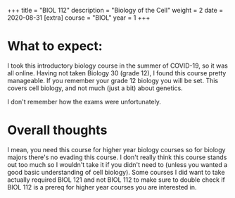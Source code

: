 +++
title = "BIOL 112"
description = "Biology of the Cell"
weight = 2
date = 2020-08-31
[extra]
course = "BIOL"
year = 1
+++

# What to expect:
I took this introductory biology course in the summer of COVID-19, so it was all online. Having not taken Biology 30 (grade 12), I found this course pretty manageable. If you remember your grade 12 biology you will be set. This covers cell biology, and not much (just a bit) about genetics. 

I don't remember how the exams were unfortunately.

# Overall thoughts
I mean, you need this course for higher year biology courses so for biology majors there's no evading this course. I don't really think this course stands out too much so I wouldn't take it if you didn't need to (unless you wanted a good basic understanding of cell biology). Some courses I did want to take actually required BIOL 121 and not BIOL 112 to make sure to double check if BIOL 112 is a prereq for higher year courses you are interested in.
